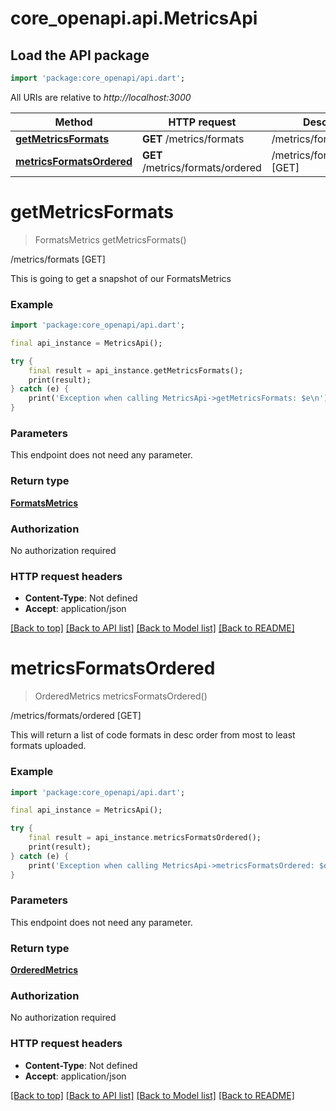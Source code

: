 # core_openapi.api.MetricsApi

## Load the API package
```dart
import 'package:core_openapi/api.dart';
```

All URIs are relative to *http://localhost:3000*

Method | HTTP request | Description
------------- | ------------- | -------------
[**getMetricsFormats**](MetricsApi.md#getmetricsformats) | **GET** /metrics/formats | /metrics/formats [GET]
[**metricsFormatsOrdered**](MetricsApi.md#metricsformatsordered) | **GET** /metrics/formats/ordered | /metrics/formats/ordered [GET]


# **getMetricsFormats**
> FormatsMetrics getMetricsFormats()

/metrics/formats [GET]

This is going to get a snapshot of our FormatsMetrics

### Example
```dart
import 'package:core_openapi/api.dart';

final api_instance = MetricsApi();

try {
    final result = api_instance.getMetricsFormats();
    print(result);
} catch (e) {
    print('Exception when calling MetricsApi->getMetricsFormats: $e\n');
}
```

### Parameters
This endpoint does not need any parameter.

### Return type

[**FormatsMetrics**](FormatsMetrics.md)

### Authorization

No authorization required

### HTTP request headers

 - **Content-Type**: Not defined
 - **Accept**: application/json

[[Back to top]](#) [[Back to API list]](../README.md#documentation-for-api-endpoints) [[Back to Model list]](../README.md#documentation-for-models) [[Back to README]](../README.md)

# **metricsFormatsOrdered**
> OrderedMetrics metricsFormatsOrdered()

/metrics/formats/ordered [GET]

This will return a list of code formats in desc order from most to least formats uploaded.

### Example
```dart
import 'package:core_openapi/api.dart';

final api_instance = MetricsApi();

try {
    final result = api_instance.metricsFormatsOrdered();
    print(result);
} catch (e) {
    print('Exception when calling MetricsApi->metricsFormatsOrdered: $e\n');
}
```

### Parameters
This endpoint does not need any parameter.

### Return type

[**OrderedMetrics**](OrderedMetrics.md)

### Authorization

No authorization required

### HTTP request headers

 - **Content-Type**: Not defined
 - **Accept**: application/json

[[Back to top]](#) [[Back to API list]](../README.md#documentation-for-api-endpoints) [[Back to Model list]](../README.md#documentation-for-models) [[Back to README]](../README.md)


